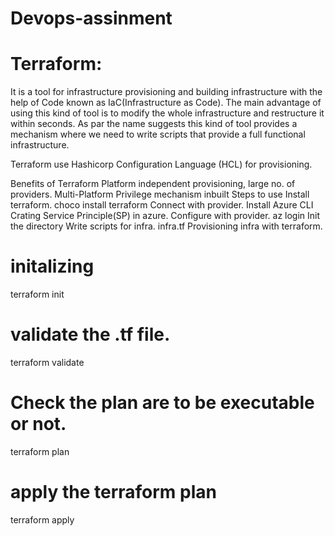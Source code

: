 # Devops-assinment
# Terraform:
It is a tool for infrastructure provisioning and building infrastructure with the help of Code known as IaC(Infrastructure as Code). The main advantage of using this kind of tool is to modify the whole infrastructure and restructure it within seconds. As par the name suggests this kind of tool provides a mechanism where we need to write scripts that provide a full functional infrastructure.

Terraform use Hashicorp Configuration Language (HCL) for provisioning.

Benefits of Terraform
Platform independent provisioning, large no. of providers.
Multi-Platform
Privilege mechanism inbuilt
Steps to use
Install terraform.
choco install terraform
Connect with provider.
Install Azure CLI
Crating Service Principle(SP) in azure.
Configure with provider.
az login
Init the directory
Write scripts for infra.
infra.tf
Provisioning infra with terraform.
# initalizing
terraform init

# validate the .tf file.
terraform validate

# Check the plan are to be executable or not.
terraform plan

# apply the terraform plan
terraform apply
